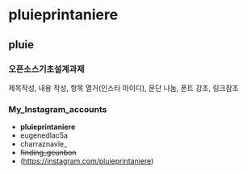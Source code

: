 # pluieprintaniere

## pluie

### 오픈소스기초설계과제
제목작성, 내용 작성, 항목 열거(인스타 아이디), 문단 나눔, 폰트 강조, 링크참조

### My_Instagram_accounts
- **pluieprintaniere**
- eugenedlac5a
- charraznavle_
- ~~finding_geunbon~~
- (https://instagram.com/pluieprintaniere)

